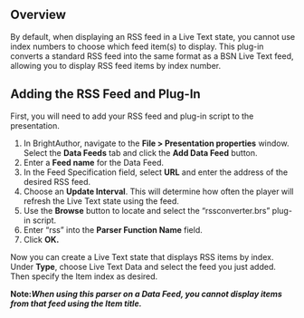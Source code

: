 Overview
-------------
<p>By default, when displaying an RSS feed in a Live Text state, you cannot use index numbers to choose which feed item(s) to display. This plug-in converts a standard RSS feed into the same format as a BSN Live Text feed, allowing you to display RSS feed items by index number.</p>

Adding the RSS Feed and Plug-In
--------------------------------------------
<p>First, you will need to add your RSS feed and plug-in script to the presentation.</p>
<ol>
<li>In BrightAuthor, navigate to the <strong>File > Presentation properties</strong> window. Select the <strong>Data Feeds</strong> tab and click the <strong>Add Data Feed</strong> button.</li>
<li>Enter a <strong>Feed name</strong> for the Data Feed.</li>
<li>In the </strong>Feed Specification</strong> field, select <strong>URL</strong> and enter the address of the desired RSS feed.</li>
<li>Choose an <strong>Update Interval</strong>. This will determine how often the player will refresh the Live Text state using the feed.</li>
<li>Use the <strong>Browse</strong> button to locate and select the “rssconverter.brs” plug-in script.</li>
<li>Enter “rss” into the <strong>Parser Function Name</strong> field.</li>
<li>Click <strong>OK.</strong></li>
</ol>

<p>Now you can create a Live Text state that displays RSS items by index. Under <strong>Type</strong>, choose Live Text Data and select the feed you just added. Then specify the Item index as desired.</p>
<strong>Note<strong>:<em>When using this parser on a Data Feed, you cannot display items from that feed using the Item title.</em>
